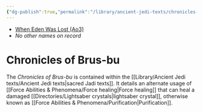 ```yaml
---
{"dg-publish":true,"permalink":"/library/ancient-jedi-texts/chronicles-of-brus-bu/","tags":["library"]}
---
```


- [When Eden Was Lost (Ao3)](https://archiveofourown.org/works/19334440/chapters/45992584)
- *No other names on record*
# Chronicles of Brus-bu

The *Chronicles of Brus-bu* is contained within the [[Library/Ancient Jedi texts/Ancient Jedi texts\|sacred Jadi texts]]. It details an alternate usage of [[Force Abilities & Phenomena/Force healing\|Force healing]] that can heal a damaged [[Directories/Lightsaber crystals\|lightsaber crystal]], otherwise known as [[Force Abilities & Phenomena/Purification\|Purification]].

